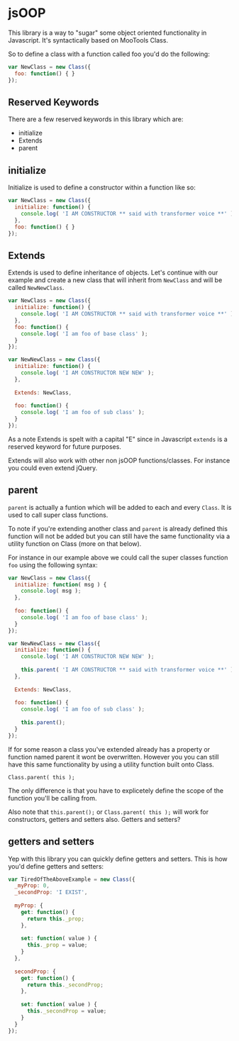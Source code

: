 jsOOP
=====

This library is a way to "sugar" some object oriented functionality in Javascript. It's syntactically based on MooTools 
Class.

So to define a class with a function called foo you'd do the following:
```javascript
var NewClass = new Class({
  foo: function() { }
});
```
Reserved Keywords
-----------------
There are a few reserved keywords in this library which are:

* initialize
* Extends
* parent

initialize
----------
Initialize is used to define a constructor within a function like so:
```javascript
var NewClass = new Class({
  initialize: function() {
    console.log( 'I AM CONSTRUCTOR ** said with transformer voice **' );
  },
  foo: function() { }
});
```

Extends
-------
Extends is used to define inheritance of objects. Let's continue with our example and create a new class that will inherit
from ```NewClass``` and will be called ```NewNewClass```. 

```javascript
var NewClass = new Class({
  initialize: function() {
    console.log( 'I AM CONSTRUCTOR ** said with transformer voice **' );
  },
  foo: function() { 
    console.log( 'I am foo of base class' );  
  }
});

var NewNewClass = new Class({
  initialize: function() {
    console.log( 'I AM CONSTRUCTOR NEW NEW' );
  },
  
  Extends: NewClass,
  
  foo: function() { 
    console.log( 'I am foo of sub class' );  
  }
});
```
As a note Extends is spelt with a capital "E" since in Javascript ```extends``` is a reserved keyword for future purposes.

Extends will also work with other non jsOOP functions/classes. For instance you could even extend jQuery.

parent
------
```parent``` is actually a funtion which will be added to each and every ```Class```.  It is used to call super class functions.

To note if you're extending another class and ```parent``` is already defined this function will not be added but you can still
have the same functionality via a utility function on Class (more on that below).

For instance in our example above we could call the super classes function ```foo``` using the following syntax:
```javascript
var NewClass = new Class({
  initialize: function( msg ) {
    console.log( msg );
  },
  
  foo: function() { 
    console.log( 'I am foo of base class' );  
  }
});

var NewNewClass = new Class({
  initialize: function() {
    console.log( 'I AM CONSTRUCTOR NEW NEW' );
    
    this.parent( 'I AM CONSTRUCTOR ** said with transformer voice **' );
  },
  
  Extends: NewClass,
  
  foo: function() { 
    console.log( 'I am foo of sub class' );
    
    this.parent();
  }
});
```
If for some reason a class you've extended already has a property or function named parent it wont be overwritten. However you
you can still have this same functionality by using a utility function built onto Class. 

```Class.parent( this );```

The only difference is that you have to explicetely define the scope of the function you'll be calling from.

Also note that ```this.parent();``` or ```Class.parent( this );``` will work for constructors, getters and setters also. Getters and setters?

getters and setters
-------------------
Yep with this library you can quickly define getters and setters. This is how you'd define getters and setters:

```javascript
var TiredOfTheAboveExample = new Class({
  _myProp: 0,
  _secondProp: 'I EXIST',
  
  myProp: {
    get: function() {
      return this._prop;
    },
    
    set: function( value ) {
      this._prop = value;
    }
  },
  
  secondProp: {
    get: function() {
      return this._secondProp;
    },
    
    set: function( value ) {
      this._secondProp = value;
    }
  }
});
```
